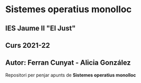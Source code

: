 # Sistemes operatius monolloc

## IES Jaume II "El Just"

## Curs 2021-22

## Autor: Ferran Cunyat - Alicia González

Repositori per penjar apunts de **Sistemes operatius monolloc**
